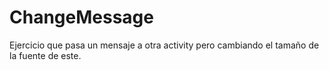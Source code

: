 # ChangeMessage
Ejercicio que pasa un mensaje a otra activity pero cambiando el tamaño de la fuente de este.

